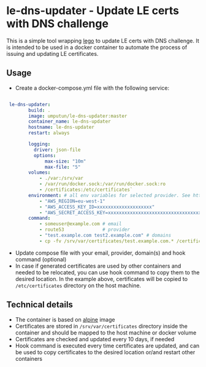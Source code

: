 # le-dns-updater - Update LE certs with DNS challenge

This is a simple tool wrapping [lego](https://github.com/go-acme/lego) to update LE certs with DNS challenge. It is intended to be used in a docker container to automate the process of issuing and updating LE certificates.

## Usage

- Create a docker-compose.yml file with the following service:

```yaml

 le-dns-updater:
        build: .
        image: umputun/le-dns-updater:master
        container_name: le-dns-updater
        hostname: le-dns-updater
        restart: always

        logging:
          driver: json-file
          options:
              max-size: "10m"
              max-file: "5"
        volumes:
            - ./var:/srv/var
            - /var/run/docker.sock:/var/run/docker.sock:ro
            - /certificates:/etc/certificates`
        environment: # all env variables for selected provider. See https://github.com/go-acme/lego#dns-providers for details
            - "AWS_REGION=eu-west-1"
            - "AWS_ACCESS_KEY_ID=xxxxxxxxxxxxxxxxxxxx"
            - "AWS_SECRET_ACCESS_KEY=xxxxxxxxxxxxxxxxxxxxxxxxxxxxxxxxxxxxxxxx"
        command:
            - someuser@example.com # email
            - route53              # provider
            - "test.example.com test2.example.com" # domains
            - cp -fv /srv/var/certificates/test.example.com.* /certificates/ # hook command to run on certificate update (optional)
```

- Update compose file with your email, provider, domain(s) and hook command (optional)
- In case if generated certificates are used by other containers and needed to be relocated, you can use hook command to copy them to the desired location. In the example above, certificates will be copied to `/etc/certificates` directory on the host machine.

## Technical details

- The container is based on [alpine](https://hub.docker.com/_/alpine/) image
- Certificates are stored in `/srv/var/certificates` directory inside the container and should be mapped to the host machine or docker volume
- Certificates are checked and updated every 10 days, if needed
- Hook command is executed every time certificates are updated, and can be used to copy certificates to the desired location or/and restart other containers